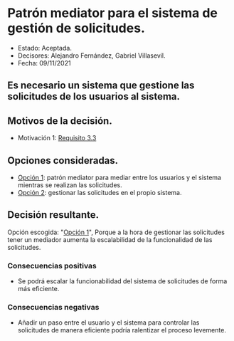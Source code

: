 # Patrón mediator para el sistema de gestión de solicitudes.

* Estado: Aceptada.
* Decisores: Alejandro Fernández, Gabriel Villasevil.
* Fecha: 09/11/2021

## Es necesario un sistema que gestione las solicitudes de los usuarios al sistema.

## Motivos de la decisión.

* Motivación 1: [Requisito 3.3](https://github.com/santo2927/DAS-2021-22-/blob/master/Requisitos/R3.3%20Gestionar%20Solicitudes.txt)

## Opciones consideradas.

* [Opción 1](https://github.com/santo2927/DAS-2021-22-/edit/master/Decisión%20de%20diseño%206.1.md): patrón mediator para mediar entre los usuarios y el sistema mientras se realizan las solicitudes.
* [Opción 2](https://github.com/santo2927/DAS-2021-22-/edit/master/Decisión%20de%20diseño%206.2.md): gestionar las solicitudes en el propio sistema.

## Decisión resultante.

Opción escogida: "[Opción 1](https://github.com/santo2927/DAS-2021-22-/edit/master/Decisión%20de%20diseño%206.1.md)", Porque a la hora de gestionar las solicitudes tener un mediador aumenta la escalabilidad de la funcionalidad de las solicitudes.

### Consecuencias positivas

* Se podrá escalar la funcionabilidad del sistema de solicitudes de forma más eficiente.

### Consecuencias negativas

* Añadir un paso entre el usuario y el sistema para controlar las solicitudes de manera eficiente podría ralentizar el proceso levemente.
